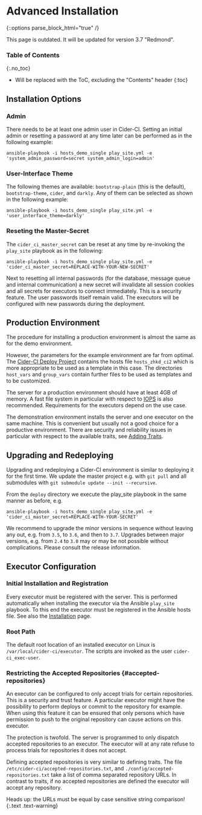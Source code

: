 # Advanced Installation
{::options parse_block_html="true" /}

<div class="alert alert-danger" role="alert">
This page is outdated. It will be updated for version 3.7 "Redmond".
</div>


### Table of Contents
{:.no_toc}
* Will be replaced with the ToC, excluding the "Contents" header
{:toc}

## Installation Options

### Admin

There needs to be at least one admin user in Cider-CI. Setting an initial admin
or resetting a password at any time later can be performed as in the following
example:

  `ansible-playbook -i hosts_demo_single play_site.yml -e 'system_admin_password=secret system_admin_login=admin'`

### User-Interface Theme

The following themes are available: `bootstrap-plain` (this is the default),
`bootstrap-theme`, `cider`, and `darkly`. Any of them can be selected as
shown in the following example:

  `ansible-playbook -i hosts_demo_single play_site.yml -e 'user_interface_theme=darkly'`

### Reseting the Master-Secret

The `cider_ci_master_secret` can be reset at any time by re-invoking
the `play_site` playbook as in the following:

  `ansible-playbook -i hosts_demo_single play_site.yml -e 'cider_ci_master_secret=REPLACE-WITH-YOUR-NEW-SECRET'`

Next to resetting all internal passwords (for the database, message queue and
internal communication) a new secret will invalidate all session cookies and
all secrets for executors to connect immediately. <span class="text-warning">
This is a security feature.</span> The user passwords itself remain valid. The
executors will be configured with new passwords during the deployment.




## Production Environment

The procedure for installing a production environment is almost the same as
for the demo environment.

However, the parameters for the example environment are far from optimal. The
[Cider-CI Deploy Project] contains the hosts file `hosts_zhkd_ci2` which is
more appropriate to be used as a template in this case. The directories
`host_vars` and `group_vars` contain further files to be used as templates and
to be customized.

The server for a production environment should have at least 4GB of memory.
A fast file system in particular with respect to [IOPS] is also recommended.
Requirements for the executors depend on the use case.

The demonstration environment installs the server and one executor on the same
machine. This is convenient but usually not a good choice for a productive
environment. There are security and reliability issues in particular with
respect to the available traits, see [Adding Traits](#adding-traits).


## Upgrading and Redeploying

Upgrading and redeploying a Cider-CI environment is similar to deploying it for
the first time. We update the master project e.g. with `git pull` and all
submodules with `git submodule update --init --recursive`.

From the `deploy` directory we execute the play_site playbook in the
same manner as before, e.g.

`ansible-playbook -i hosts_demo_single play_site.yml -e 'cider_ci_master_secret=REPLACE-WITH-YOUR-SECRET'`

We recommend to upgrade the minor versions in sequence without leaving any out,
e.g. from `3.5`, to `3.6`, and then to `3.7`. Upgrades between major versions,
e.g. from `2.4` to `3.0` may or may be not possible without complications. Please consult
the release information.

## Executor Configuration

### Initial Installation and Registration

Every executor must be registered with the server. This is performed
automatically when installing the executor via the Ansible `play_site`
playbook. To this end the executor must be registered in the Ansible hosts
file. See also the [Installation](./index.html) page.


### Root Path

The default root location of an installed executor on Linux is
`/var/local/cider-ci/executor`. The scripts are invoked as the user
`cider-ci_exec-user`.


### Restricting the Accepted Repositories {#accepted-repositories}

An executor can be configured to only accept trials for certain repositories.
This is a security and trust feature. A particular executor might have the
possibility to perform deploys or commit to the repository for example. When
using this feature it can be ensured that only persons which have permission to
push to the original repository can cause actions on this executor.

The protection is twofold. The server is programmed to only dispatch accepted
repositories to an executor. The executor will at any rate refuse to process
trials for repositories it does not accept.

Defining accepted repositories is very similar to defining traits. The file
`/etc/cider-ci/accepted-repositories.txt`, and
`./config/accepted-repositories.txt` take a list of comma separated repository
URLs. In contrast to traits, if no accepted repositories are defined the
executor will accept any repository.

Heads up: the URLs must be equal by case sensitive string comparison!
{:.text .text-warning}

  [Bash Demo Project for Cider-CI]: https://github.com/cider-ci/cider-ci_demo-project-bash
  [Cider-CI Deploy Project]: https://github.com/cider-ci/cider-ci_deploy
  [IOPS]: https://de.wikipedia.org/wiki/Input/Output_operations_Per_Second
